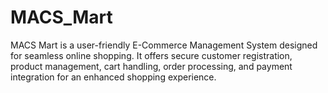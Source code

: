# MACS_Mart
MACS Mart is a user-friendly E-Commerce Management System designed for seamless online shopping. It offers secure customer registration, product management, cart handling, order processing, and payment integration for an enhanced shopping experience.

